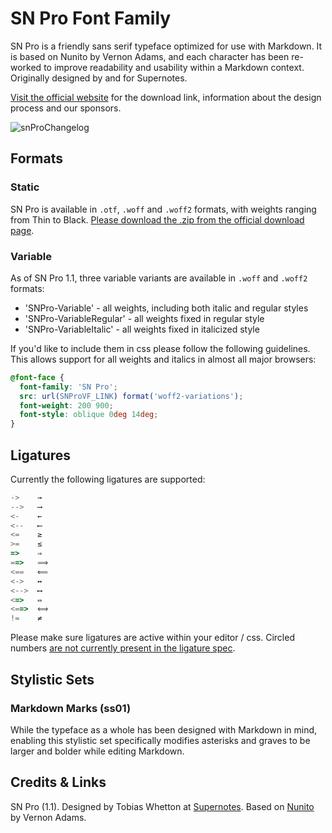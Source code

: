 # SN Pro Font Family

SN Pro is a friendly sans serif typeface optimized for use with Markdown. It is based on Nunito by Vernon Adams, and each character has been re-worked to improve readability and usability within a Markdown context. Originally designed by and for Supernotes.

[Visit the official website](https://supernotes.app/open-source/sn-pro/) for the download link, information about the design process and our sponsors.

![snProChangelog](https://github.com/supernotes/sn-pro/assets/16340510/a6315ad0-65ea-43eb-9268-16ef6f512f8c)

## Formats

### Static

SN Pro is available in `.otf`, `.woff` and `.woff2` formats, with weights ranging from Thin to Black. [Please download the .zip from the official download page](https://supernotes.app/open-source/sn-pro/).

### Variable

As of SN Pro 1.1, three variable variants are available in `.woff` and `.woff2` formats:

- 'SNPro-Variable' - all weights, including both italic and regular styles
- 'SNPro-VariableRegular' - all weights fixed in regular style
- 'SNPro-VariableItalic' - all weights fixed in italicized style

If you'd like to include them in css please follow the following guidelines. This allows support for all weights and italics in almost all major browsers:

```css
@font-face {
  font-family: 'SN Pro';
  src: url(SNProVF_LINK) format('woff2-variations');
  font-weight: 200 900;
  font-style: oblique 0deg 14deg;
}
```

## Ligatures

Currently the following ligatures are supported:

```js
->    →
-->   ⟶
<-    ←
<--   ⟵
<=    ≥
>=    ≤
=>    ⇒
==>   ⟹
<==   ⟸
<->   ↔
<-->  ⟷
<=>   ⇔
<==>  ⟺
!=    ≠
```

Please make sure ligatures are active within your editor / css. Circled numbers [are not currently present in the ligature spec](https://github.com/supernotes/sn-pro/issues/5#issuecomment-1967209090).

## Stylistic Sets

### Markdown Marks (ss01)

While the typeface as a whole has been designed with Markdown in mind, enabling this stylistic set specifically modifies asterisks and graves to be larger and bolder while editing Markdown.

## Credits & Links

SN Pro (1.1). Designed by Tobias Whetton at [Supernotes](https://supernotes.app). Based on [Nunito](https://github.com/googlefonts/nunito) by Vernon Adams.
